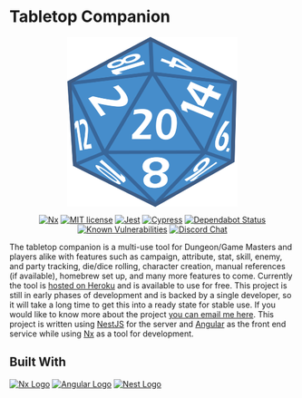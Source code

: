 # Tabletop Companion

<p align="center"><img src="./d20.png" width=300 height=300 alt="d20 logo" align="center"></p>

<div align="center">

[![Nx](https://img.shields.io/badge/Built%20With-Nx-blueviolet.svg?style=plastic)](https://nx.dev/getting-started/what-is-nx)
[![MIT license](https://img.shields.io/badge/License-MIT-brightgreen.svg?style=plastic)](http://opensource.org/licenses/MIT)
[![Jest](https://img.shields.io/badge/Tested%20With-Jest-maroon.svg?style=plastic)](https://jestjs.io)
[![Cypress](https://img.shields.io/badge/Tested%20With-Cypress-2e3138.svg?style=plastic)](https://www.cypress.io)
[![Dependabot Status](https://api.dependabot.com/badges/status?host=github&repo=jmcdo29/zeldaPlay)](https://dependabot.com)
[![Known Vulnerabilities](https://snyk.io/test/github/jmcdo29/zeldaPlay/badge.svg?targetFile=package.json)](https://snyk.io/test/github/jmcdo29/zeldaPlay?targetFile=package.json)
[![Discord Chat](https://img.shields.io/badge/chat%20on-Discord-blue.svg?style=plastic)](https://discord.gg/hGuDEgG 'Discord Chat')

</div>

The tabletop companion is a multi-use tool for Dungeon/Game Masters and players alike with features such as campaign, attribute, stat, skill, enemy, and party tracking, die/dice rolling, character creation, manual references (if available), homebrew set up, and many more features to come. Currently the tool is [hosted on Heroku](https://zeldaplay.herokuapp.com) and is available to use for free. This project is still in early phases of development and is backed by a single developer, so it will take a long time to get this into a ready state for stable use. If you would like to know more about the project [you can email me here](mailto://jmcdo29@gmail.com). This project is written using [NestJS](https://docs.nestjs.com) for the server and [Angular](https://angular.io) as the front end service while using [Nx](https://nx.dev) as a tool for development.

## Built With

<a href="https://nx.dev/getting-started/what-is-nx" align="left"><img src="https://raw.githubusercontent.com/nrwl/nx/master/nx-logo.png" width="50" alt="Nx Logo"></a>
<a href="https://angular.io"><img src="https://angular.io/assets/images/logos/angular/angular.svg" width=50 alt="Angular Logo"></a>
<a href="https://docs.nestjs.com"><img src="https://d33wubrfki0l68.cloudfront.net/49c2be6f2607b5c12dd27f8ecc8521723447975d/f05c5/logo-small.cbbeba89.svg" width=50 alt="Nest Logo"></a>
